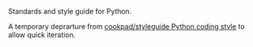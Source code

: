 Standards and style guide for Python.

A temporary deprarture from [cookpad/styleguide Python coding style](https://github.com/cookpad/styleguide/blob/master/python.en.md) to allow quick iteration.
